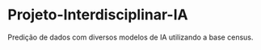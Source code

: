 # Projeto-Interdisciplinar-IA
Predição de dados com diversos modelos de IA utilizando a base census.
